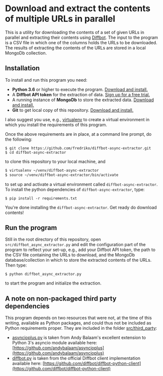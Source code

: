 # Download and extract the contents of multiple URLs in parallel
This is a utility for downloading the contents of a set of given URLs
in parallel and extracting their contents using [Diffbot](https://www.diffbot.com/). The input
to the program is a CSV file in which one of the columns holds the URLs to be downloaded. The
results of extracting the contents of the URLs are stored in a local MongoDb collection.

## Installation

To install and run this program you need:

* **Python 3.6** or higher to execute the program. [Download and install.](https://www.python.org/getit/)
* A **Diffbot API token** for the extraction of data. [Sign up for a free trial.](https://www.diffbot.com/get-started/)
* A running instance of **MongoDb** to store the extracted data. [Download and install.](https://www.mongodb.com/download-center?jmp=nav#community)
* **Git** to get local copy of this repository. [Download and install.](https://git-scm.com/downloads)

I also suggest you use, e.g., [virtualenv](https://virtualenv.pypa.io/en/stable/installation/) to create a virtual environment in which you
install the requirements of this program.

Once the above requirements are in place, at a command line prompt, do the following:

```
$ git clone https://github.com/fredriko/diffbot-async-extractor.git
$ cd diffbot-async-extractor
```

to clone this repository to your local machine, and 

```sh
$ virtualenv ~/venv/diffbot-async-extractor
$ source ~/venv/diffbot-async-extractor/bin/activate
```

to set up and activate a virtual environment called `diffbot-async-extractor`. To install the python
dependencies of `diffbot-async-extractor`, type:

```
$ pip install -r requirements.txt
```

You're done installing the `diffbot-async-extractor`. Get ready do download contents!

## Run the program

Still in the root directory of this repository, open `src/diffbot_async_extractor.py` and edit the configuration
part of the program to reflect your set-up, e.g., add your Diffbot API token, the path to the CSV file containing
the URLs to download, and the MongoDb database/collection in which to store the extracted contents of the URLs.
Then type:

```
$ python diffbot_async_extractor.py
``` 

to start the program and initialize the extraction.

## A note on non-packaged third party dependencies
This program depends on two resources that were not, at the time of this writing, 
available as Python packages, and could thus not be included as Python requirements proper.
They are included in the folder [src/third_party](src/third_party): 

* [asyncioplus.py](src/third_party/asyncioplus.py) is taken from Andy Balaam's excellent extension to Python 3's 
asyncio module available here: 
[https://github.com/andybalaam/asyncioplus](https://github.com/andybalaam/asyncioplus)
* [diffbot.py](src/third_party/diffbot.py) is taken from the official Diffbot client implementation available here:
[https://github.com/diffbot/diffbot-python-client](https://github.com/diffbot/diffbot-python-client)
